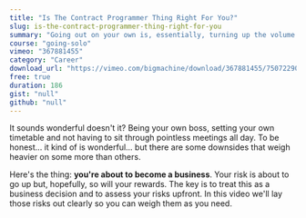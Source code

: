 ```yaml
---
title: "Is The Contract Programmer Thing Right For You?"
slug: is-the-contract-programmer-thing-right-for-you
summary: "Going out on your own is, essentially, turning up the volume on your career. The good parts get better: freedom to choose what you do and when you do it. The bad parts get worse: you will be the worst boss you’ve ever had, and a simple mistake can greatly affect your income."
course: "going-solo"
vimeo: "367881455"
category: "Career"
download_url: "https://vimeo.com/bigmachine/download/367881455/7507229097"
free: true
duration: 186
gist: "null"
github: "null"
---
```


It sounds wonderful doesn't it? Being your own boss, setting your own timetable and not having to sit through pointless meetings all day. To be honest... it kind of is wonderful... but there are some downsides that weigh heavier on some more than others.

Here's the thing: **you're about to become a business**. Your risk is about to go up but, hopefully, so will your rewards. The key is to treat this as a business decision and to assess your risks upfront. In this video we'll lay those risks out clearly so you can weigh them as you need.
